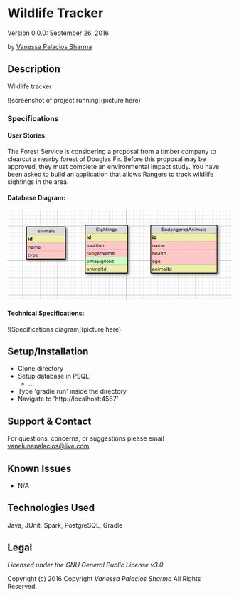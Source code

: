 #   Wildlife Tracker
Version 0.0.0: September 26, 2016

by [Vanessa Palacios Sharma](https://github.com/VanessaSharma)

## Description
Wildlife tracker

![screenshot of project running](picture here)


### Specifications
#### User Stories:
The Forest Service is considering a proposal from a timber company to clearcut a nearby forest of Douglas Fir. Before this proposal may be approved, they must complete an environmental impact study. You have been asked to build an application that allows Rangers to track wildlife sightings in the area.


#### Database Diagram:
![database diagram](screenshot.jpg)

#### Technical Specifications:
![Specifications diagram](picture here)
## Setup/Installation
* Clone directory
* Setup database in PSQL:
  * ...
* Type 'gradle run' inside the directory
* Navigate to 'http://localhost:4567'

## Support & Contact
For questions, concerns, or suggestions please email vanelunapalacios@live.com

## Known Issues
* N/A

## Technologies Used
Java, JUnit, Spark, PostgreSQL, Gradle

## Legal
*Licensed under the GNU General Public License v3.0*

Copyright (c) 2016 Copyright _Vanessa Palacios Sharma_ All Rights Reserved.
